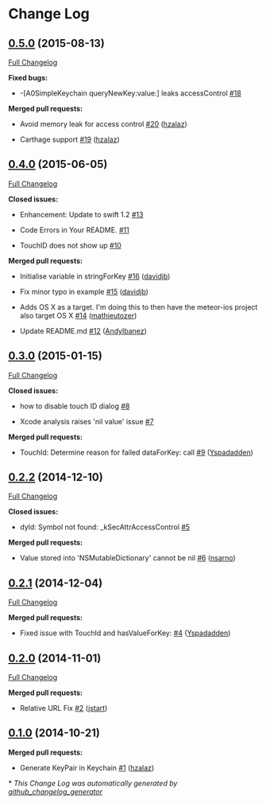 # Change Log

## [0.5.0](https://github.com/auth0/SimpleKeychain/tree/0.5.0) (2015-08-13)

[Full Changelog](https://github.com/auth0/SimpleKeychain/compare/0.4.0...0.5.0)

**Fixed bugs:**

- -\[A0SimpleKeychain queryNewKey:value:\] leaks accessControl [\#18](https://github.com/auth0/SimpleKeychain/issues/18)

**Merged pull requests:**

- Avoid memory leak for access control [\#20](https://github.com/auth0/SimpleKeychain/pull/20) ([hzalaz](https://github.com/hzalaz))

- Carthage support [\#19](https://github.com/auth0/SimpleKeychain/pull/19) ([hzalaz](https://github.com/hzalaz))

## [0.4.0](https://github.com/auth0/SimpleKeychain/tree/0.4.0) (2015-06-05)

[Full Changelog](https://github.com/auth0/SimpleKeychain/compare/0.3.0...0.4.0)

**Closed issues:**

- Enhancement: Update to swift 1.2 [\#13](https://github.com/auth0/SimpleKeychain/issues/13)

- Code Errors in Your README. [\#11](https://github.com/auth0/SimpleKeychain/issues/11)

- TouchID does not show up [\#10](https://github.com/auth0/SimpleKeychain/issues/10)

**Merged pull requests:**

- Initialise variable in stringForKey [\#16](https://github.com/auth0/SimpleKeychain/pull/16) ([davidjb](https://github.com/davidjb))

- Fix minor typo in example [\#15](https://github.com/auth0/SimpleKeychain/pull/15) ([davidjb](https://github.com/davidjb))

- Adds OS X as a target. I'm doing this to then have the meteor-ios project also target OS X [\#14](https://github.com/auth0/SimpleKeychain/pull/14) ([mathieutozer](https://github.com/mathieutozer))

- Update README.md [\#12](https://github.com/auth0/SimpleKeychain/pull/12) ([AndyIbanez](https://github.com/AndyIbanez))

## [0.3.0](https://github.com/auth0/SimpleKeychain/tree/0.3.0) (2015-01-15)

[Full Changelog](https://github.com/auth0/SimpleKeychain/compare/0.2.2...0.3.0)

**Closed issues:**

- how to disable touch ID dialog [\#8](https://github.com/auth0/SimpleKeychain/issues/8)

- Xcode analysis raises 'nil value' issue [\#7](https://github.com/auth0/SimpleKeychain/issues/7)

**Merged pull requests:**

- TouchId: Determine reason for failed dataForKey: call [\#9](https://github.com/auth0/SimpleKeychain/pull/9) ([Yspadadden](https://github.com/Yspadadden))

## [0.2.2](https://github.com/auth0/SimpleKeychain/tree/0.2.2) (2014-12-10)

[Full Changelog](https://github.com/auth0/SimpleKeychain/compare/0.2.1...0.2.2)

**Closed issues:**

- dyld: Symbol not found: \_kSecAttrAccessControl [\#5](https://github.com/auth0/SimpleKeychain/issues/5)

**Merged pull requests:**

- Value stored into 'NSMutableDictionary' cannot be nil [\#6](https://github.com/auth0/SimpleKeychain/pull/6) ([nsarno](https://github.com/nsarno))

## [0.2.1](https://github.com/auth0/SimpleKeychain/tree/0.2.1) (2014-12-04)

[Full Changelog](https://github.com/auth0/SimpleKeychain/compare/0.2.0...0.2.1)

**Merged pull requests:**

- Fixed issue with TouchId and hasValueForKey: [\#4](https://github.com/auth0/SimpleKeychain/pull/4) ([Yspadadden](https://github.com/Yspadadden))

## [0.2.0](https://github.com/auth0/SimpleKeychain/tree/0.2.0) (2014-11-01)

[Full Changelog](https://github.com/auth0/SimpleKeychain/compare/0.1.0...0.2.0)

**Merged pull requests:**

- Relative URL Fix [\#2](https://github.com/auth0/SimpleKeychain/pull/2) ([jstart](https://github.com/jstart))

## [0.1.0](https://github.com/auth0/SimpleKeychain/tree/0.1.0) (2014-10-21)

**Merged pull requests:**

- Generate KeyPair in Keychain [\#1](https://github.com/auth0/SimpleKeychain/pull/1) ([hzalaz](https://github.com/hzalaz))



\* *This Change Log was automatically generated by [github_changelog_generator](https://github.com/skywinder/Github-Changelog-Generator)*